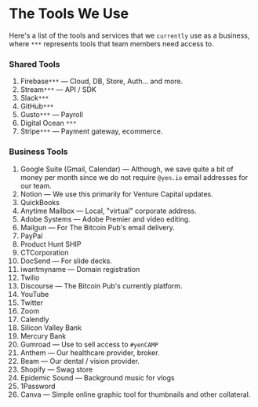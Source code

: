 # The Tools We Use

Here's a list of the tools and services that we `currently` use as a business, where `***` represents tools that team members need access to.

### Shared Tools

01. Firebase`***` — Cloud, DB, Store, Auth... and more.
02. Stream`***` — API / SDK
03. Slack`***`
04. GitHub`***`
05. Gusto`***` — Payroll
06. Digital Ocean `***`
07. Stripe`***` — Payment gateway, ecommerce.

### Business Tools

01. Google Suite (Gmail, Calendar) — Although, we save quite a bit of money per month since we do not require `@yen.io` email addresses for our team.
02. Notion — We use this primarily for Venture Capital updates.
03. QuickBooks
04. Anytime Mailbox — Local, "virtual" corporate address.
05. Adobe Systems — Adobe Premier and video editing.
06. Mailgun — For The Bitcoin Pub's email delivery.
07. PayPal
08. Product Hunt SHIP
09. CTCorporation
10. DocSend — For slide decks.
11. iwantmyname — Domain registration
12. Twilio 
13. Discourse — The Bitcoin Pub's currently platform.
14. YouTube
15. Twitter
16. Zoom
17. Calendly
18. Silicon Valley Bank
19. Mercury Bank
20. Gumroad — Use to sell access to `#yenCAMP`
21. Anthem — Our healthcare provider, broker.
22. Beam — Our dental / vision provider.
23. Shopify — Swag store
24. Epidemic Sound — Background music for vlogs
25. 1Password
26. Canva — Simple online graphic tool for thumbnails and other collateral.

